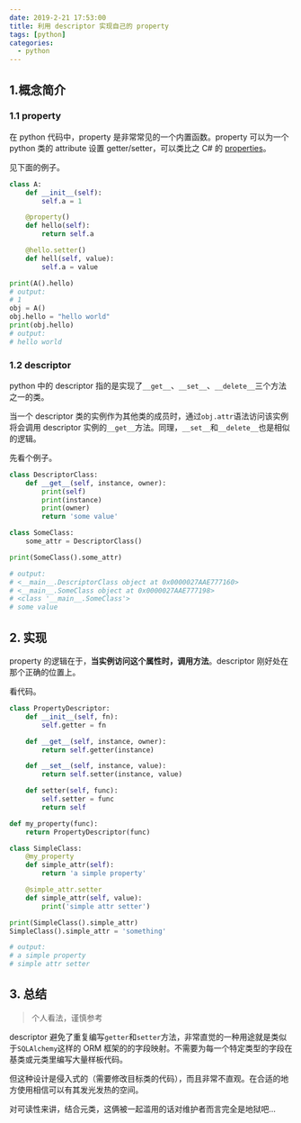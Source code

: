 ```yaml
---
date: 2019-2-21 17:53:00
title: 利用 descriptor 实现自己的 property
tags: [python]
categories:
  - python
---
```


## 1.概念简介

### 1.1 property

在 python 代码中，property 是非常常见的一个内置函数。property 可以为一个 python 类的 attribute 设置 getter/setter，可以类比之 C# 的 [properties](https://docs.microsoft.com/zh-cn/dotnet/csharp/language-reference/language-specification/classes#properties)。

见下面的例子。

```python
class A:
    def __init__(self):
        self.a = 1

    @property()
    def hello(self):
        return self.a

    @hello.setter()
    def hell(self, value):
        self.a = value

print(A().hello)
# output:
# 1
obj = A()
obj.hello = "hello world"
print(obj.hello)
# output:
# hello world
```

### 1.2 descriptor

python 中的 descriptor 指的是实现了`__get__`、`__set__`、`__delete__`三个方法之一的类。

当一个 descriptor 类的实例作为其他类的成员时，通过`obj.attr`语法访问该实例将会调用 descriptor 实例的`__get__`方法。同理，`__set__`和`__delete__`也是相似的逻辑。

先看个例子。

```python
class DescriptorClass:
    def __get__(self, instance, owner):
        print(self)
        print(instance)
        print(owner)
        return 'some value'

class SomeClass:
    some_attr = DescriptorClass()

print(SomeClass().some_attr)

# output:
# <__main__.DescriptorClass object at 0x0000027AAE777160>
# <__main__.SomeClass object at 0x0000027AAE777198>
# <class '__main__.SomeClass'>
# some value
```

## 2. 实现

property 的逻辑在于，**当实例访问这个属性时，调用方法**。descriptor 刚好处在那个正确的位置上。

看代码。

```python
class PropertyDescriptor:
    def __init__(self, fn):
        self.getter = fn

    def __get__(self, instance, owner):
        return self.getter(instance)

    def __set__(self, instance, value):
        return self.setter(instance, value)

    def setter(self, func):
        self.setter = func
        return self

def my_property(func):
    return PropertyDescriptor(func)

class SimpleClass:
    @my_property
    def simple_attr(self):
        return 'a simple property'

    @simple_attr.setter
    def simple_attr(self, value):
        print('simple attr setter')

print(SimpleClass().simple_attr)
SimpleClass().simple_attr = 'something'

# output:
# a simple property
# simple attr setter
```

## 3. 总结

> 个人看法，谨慎参考

descriptor 避免了重复编写`getter`和`setter`方法，非常直觉的一种用途就是类似于`SQLAlchemy`这样的 ORM 框架的的字段映射。不需要为每一个特定类型的字段在基类或元类里编写大量样板代码。

但这种设计是侵入式的（需要修改目标类的代码），而且非常不直观。在合适的地方使用相信可以有其发光发热的空间。

对可读性来讲，结合元类，这俩被一起滥用的话对维护者而言完全是地狱吧...

